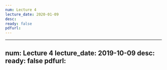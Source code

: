 ```yaml
---
num: Lecture 4
lecture_date: 2020-01-09
desc:
ready: false
pdfurl:
---
```


---
num: Lecture 4
lecture_date: 2019-10-09
desc:
ready: false
pdfurl:
---
